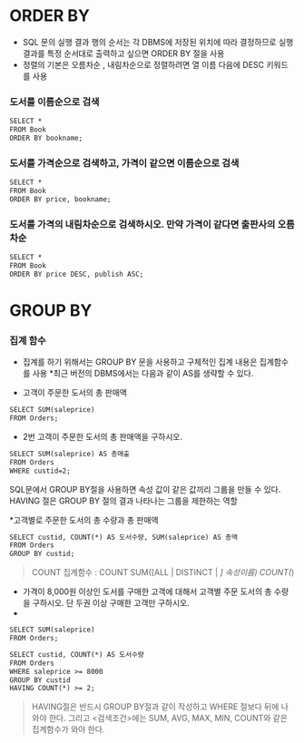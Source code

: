 # ORDER BY
* SQL 문의 실행 결과 행의 순서는 각 DBMS에 저장된 위치에 따라 결정하므로 실행 결과를 특정 순서대로 출력하고 싶으면 ORDER BY 절을 사용
* 정렬의 기본은 오름차순 , 내림차순으로 정렬하려면 열 이름 다음에 DESC 키워드를 사용

### 도서를 이름순으로 검색 
~~~html
SELECT * 
FROM Book
ORDER BY bookname;
~~~

### 도서를 가격순으로 검색하고, 가격이 같으면 이름순으로 검색

~~~html
SELECT * 
FROM Book
ORDER BY price, bookname;
~~~

### 도서를 가격의 내림차순으로 검색하시오. 만약 가격이 같다면 출판사의 오름차순

~~~html
SELECT * 
FROM Book 
ORDER BY price DESC, publish ASC;
~~~

# GROUP BY

### 집계 함수

* 집계를 하기 위해서는 GROUP BY 문을 사용하고 구체적인 집계 내용은 집계함수를 사용
*최근 버전의 DBMS에서는 다음과 같이 AS를 생략할 수 있다.

* 고객이 주문한 도서의 총 판매액

~~~html
SELECT SUM(saleprice)
FROM Orders;
~~~

* 2번 고객이 주문한 도서의 총 판매액을 구하시오.

~~~html
SELECT SUM(saleprice) AS 총매출
FROM Orders 
WHERE custid=2;
~~~

SQL문에서 GROUP BY절을 사용하면 속성 값이 같은 값끼리 그룹을 만들 수 있다.
HAVING 절은 GROUP BY 절의 결과 나타나는 그룹을 제한하는 역할

*고객별로 주문한 도서의 총 수량과 총 판매액

~~~html
SELECT custid, COUNT(*) AS 도서수량, SUM(saleprice) AS 총액
FROM Orders
GROUP BY custid; 
~~~

>  COUNT 집계함수 : COUNT	SUM([ALL | DISTINCT | *] 속성이름)	COUNT(*)

* 가격이 8,000원 이상인 도서를 구매한 고객에 대해서 고객별 주문 도서의 총 수량을 구하시오. 단 두권 이상 구매한 고객만 구하시오.
* 
~~~html
SELECT SUM(saleprice)
FROM Orders;
~~~

~~~html
SELECT custid, COUNT(*) AS 도서수량
FROM Orders
WHERE saleprice >= 8000
GROUP BY custid 
HAVING COUNT(*) >= 2;
~~~

> HAVING절은 반드시 GROUP BY절과 같이 작성하고 WHERE 절보다 뒤에 나와야 한다. 그리고 <검색조건>에는 SUM, AVG, MAX, MIN, COUNT와 같은 집계함수가 와야 한다.

